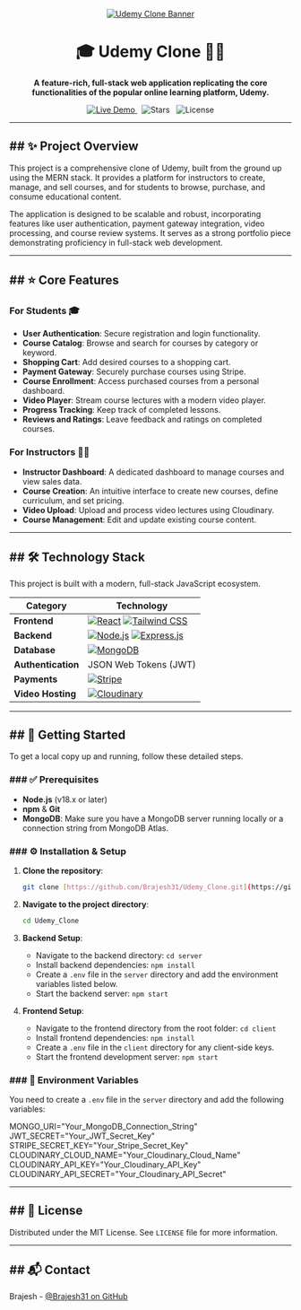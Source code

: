 <p align="center">
  <a href="https://github.com/Brajesh31/Udemy_Clone">
    <img src="https://raw.githubusercontent.com/Brajesh31/asset/main/udemy-clone-banner.png" alt="Udemy Clone Banner">
  </a>
</p>

<div align="center">

# 🎓 Udemy Clone 👨‍🏫

**A feature-rich, full-stack web application replicating the core functionalities of the popular online learning platform, Udemy.**

</div>

<p align="center">
  <a href="[LINK_TO_YOUR_LIVE_DEMO]">
    <img src="https://img.shields.io/badge/Live-View_Demo-brightgreen?style=for-the-badge&logo=vercel" alt="Live Demo">
  </a>
  &nbsp;
  <img src="https://img.shields.io/github/stars/Brajesh31/Udemy_Clone?style=for-the-badge&color=gold" alt="Stars">
  &nbsp;
  <img src="https://img.shields.io/github/license/Brajesh31/Udemy_Clone?style=for-the-badge&color=blue" alt="License">
</p>

---

## ## ✨ Project Overview

This project is a comprehensive clone of Udemy, built from the ground up using the MERN stack. It provides a platform for instructors to create, manage, and sell courses, and for students to browse, purchase, and consume educational content.

The application is designed to be scalable and robust, incorporating features like user authentication, payment gateway integration, video processing, and course review systems. It serves as a strong portfolio piece demonstrating proficiency in full-stack web development.



---
## ## ⭐ Core Features

### For Students 🎓
* **User Authentication**: Secure registration and login functionality.
* **Course Catalog**: Browse and search for courses by category or keyword.
* **Shopping Cart**: Add desired courses to a shopping cart.
* **Payment Gateway**: Securely purchase courses using Stripe.
* **Course Enrollment**: Access purchased courses from a personal dashboard.
* **Video Player**: Stream course lectures with a modern video player.
* **Progress Tracking**: Keep track of completed lessons.
* **Reviews and Ratings**: Leave feedback and ratings on completed courses.

### For Instructors 👨‍🏫
* **Instructor Dashboard**: A dedicated dashboard to manage courses and view sales data.
* **Course Creation**: An intuitive interface to create new courses, define curriculum, and set pricing.
* **Video Upload**: Upload and process video lectures using Cloudinary.
* **Course Management**: Edit and update existing course content.

---
## ## 🛠️ Technology Stack

This project is built with a modern, full-stack JavaScript ecosystem.

| Category         | Technology                                                                                                                                                                                                                                                               |
| ---------------- | ------------------------------------------------------------------------------------------------------------------------------------------------------------------------------------------------------------------------------------------------------------------------ |
| **Frontend** | [![React](https://img.shields.io/badge/React-20232A?style=for-the-badge&logo=react&logoColor=61DAFB)](https://reactjs.org/) [![Tailwind CSS](https://img.shields.io/badge/Tailwind_CSS-38B2AC?style=for-the-badge&logo=tailwind-css&logoColor=white)](https://tailwindcss.com/) |
| **Backend** | [![Node.js](https://img.shields.io/badge/Node.js-339933?style=for-the-badge&logo=nodedotjs&logoColor=white)](https://nodejs.org/) [![Express.js](https://img.shields.io/badge/Express.js-000000?style=for-the-badge&logo=express&logoColor=white)](https://expressjs.com/)         |
| **Database** | [![MongoDB](https://img.shields.io/badge/MongoDB-47A248?style=for-the-badge&logo=mongodb&logoColor=white)](https://www.mongodb.com/)                                                                                                                                         |
| **Authentication**| JSON Web Tokens (JWT)                                                                                                                                                                                                                                                    |
| **Payments** | [![Stripe](https://img.shields.io/badge/Stripe-626CD9?style=for-the-badge&logo=stripe&logoColor=white)](https://stripe.com/)                                                                                                                                                 |
| **Video Hosting**| [![Cloudinary](https://img.shields.io/badge/Cloudinary-3448C5?style=for-the-badge&logo=cloudinary&logoColor=white)](https://cloudinary.com/)                                                                                                                                 |

---
## ## 🚀 Getting Started

To get a local copy up and running, follow these detailed steps.

### ### ✅ Prerequisites

* **Node.js** (v18.x or later)
* **npm** & **Git**
* **MongoDB**: Make sure you have a MongoDB server running locally or a connection string from MongoDB Atlas.

### ### ⚙️ Installation & Setup

1.  **Clone the repository**:
    ```sh
    git clone [https://github.com/Brajesh31/Udemy_Clone.git](https://github.com/Brajesh31/Udemy_Clone.git)
    ```
2.  **Navigate to the project directory**:
    ```sh
    cd Udemy_Clone
    ```
3.  **Backend Setup**:
    * Navigate to the backend directory: `cd server`
    * Install backend dependencies: `npm install`
    * Create a `.env` file in the `server` directory and add the environment variables listed below.
    * Start the backend server: `npm start`

4.  **Frontend Setup**:
    * Navigate to the frontend directory from the root folder: `cd client`
    * Install frontend dependencies: `npm install`
    * Create a `.env` file in the `client` directory for any client-side keys.
    * Start the frontend development server: `npm start`

### ### 🔑 Environment Variables

You need to create a `.env` file in the `server` directory and add the following variables:

MONGO_URI="Your_MongoDB_Connection_String"
JWT_SECRET="Your_JWT_Secret_Key"
STRIPE_SECRET_KEY="Your_Stripe_Secret_Key"
CLOUDINARY_CLOUD_NAME="Your_Cloudinary_Cloud_Name"
CLOUDINARY_API_KEY="Your_Cloudinary_API_Key"
CLOUDINARY_API_SECRET="Your_Cloudinary_API_Secret"


---
## ## 📜 License

Distributed under the MIT License. See `LICENSE` file for more information.

---
## ## 📬 Contact

Brajesh - [@Brajesh31 on GitHub](https://github.com/Brajesh31)
